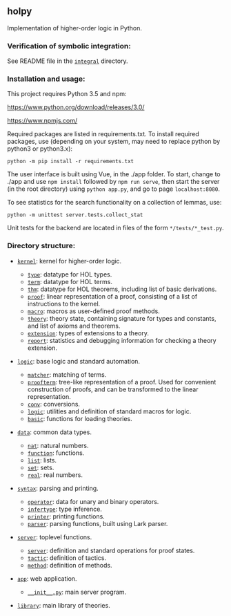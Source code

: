 ## holpy

Implementation of higher-order logic in Python.

### Verification of symbolic integration:

See README file in the [`integral`](integral/) directory.

### Installation and usage:

This project requires Python 3.5 and npm:

https://www.python.org/download/releases/3.0/

https://www.npmjs.com/

Required packages are listed in requirements.txt. To install required packages, use
(depending on your system, may need to replace python by python3 or python3.x):

```python -m pip install -r requirements.txt```

The user interface is built using Vue, in the ./app folder. To start,
change to ./app and use ```npm install``` followed by ```npm run serve```,
then start the server (in the root directory) using ```python app.py```,
and go to page ```localhost:8080```.

To see statistics for the search functionality on a collection of lemmas, use:

```python -m unittest server.tests.collect_stat```

Unit tests for the backend are located in files of the form ```*/tests/*_test.py```.

### Directory structure:

* [`kernel`](kernel/): kernel for higher-order logic.
  * [`type`](kernel/type.py): datatype for HOL types.
  * [`term`](kernel/term.py): datatype for HOL terms.
  * [`thm`](kernel/thm.py): datatype for HOL theorems, including list of basic derivations.
  * [`proof`](kernel/proof.py): linear representation of a proof, consisting of a list of instructions to the kernel.
  * [`macro`](kernel/macro.py): macros as user-defined proof methods.
  * [`theory`](kernel/theory.py): theory state, containing signature for types and constants, and list of axioms and theorems.
  * [`extension`](kernel/extension.py): types of extensions to a theory.
  * [`report`](kernel/report.py): statistics and debugging information for checking a theory extension.

* [`logic`](logic/): base logic and standard automation.
  * [`matcher`](logic/matcher.py): matching of terms.
  * [`proofterm`](logic/proofterm.py): tree-like representation of a proof. Used for convenient construction of proofs, and can be transformed to the linear representation.
  * [`conv`](logic/conv.py): conversions.
  * [`logic`](logic/logic.py): utilities and definition of standard macros for logic.
  * [`basic`](logic/basic.py): functions for loading theories.

* [`data`](data/): common data types.
  * [`nat`](data/nat.py): natural numbers.
  * [`function`](data/function.py): functions.
  * [`list`](data/list.py): lists.
  * [`set`](data/set.py): sets.
  * [`real`](data/real.py): real numbers.

* [`syntax`](syntax/): parsing and printing.
  * [`operator`](syntax/operator.py): data for unary and binary operators.
  * [`infertype`](syntax/infertype.py): type inference.
  * [`printer`](syntax/printer.py): printing functions.
  * [`parser`](syntax/parser.py): parsing functions, built using Lark parser.

* [`server`](server/): toplevel functions.
  * [`server`](server/server.py): definition and standard operations for proof states.
  * [`tactic`](server/tactic.py): definition of tactics.
  * [`method`](server/method.py): definition of methods.

* [`app`](app/): web application.
  * [`__init__.py`](app/__init__.py): main server program.

* [`library`](library/): main library of theories.
